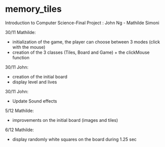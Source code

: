 # memory_tiles
Introduction to Computer Science-Final Project
: John Ng - Mathilde Simoni

30/11 Mathilde: 
- initialization of the game, the player can choose between 3 modes (click with the mouse)
- creation of the 3 classes (Tiles, Board and Game) + the clickMouse function

30/11 John:
- creation of the initial board
- display level and lives

30/11 John:
- Update Sound effects

5/12 Mathilde:
- improvements on the initial board (images and tiles)

6/12 Mathilde:
- display randomly white squares on the board during 1.25 sec


